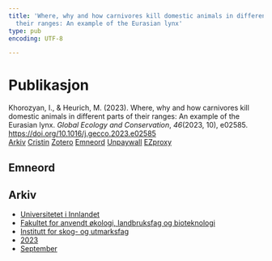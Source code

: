 ```yaml
---
title: 'Where, why and how carnivores kill domestic animals in different parts of
  their ranges: An example of the Eurasian lynx'
type: pub
encoding: UTF-8

---
```

<h1>Publikasjon</h1>
<article id="csl-bib-container-C4LQ3R24" class="csl-bib-container">
  <div class="csl-bib-body"> <div class="csl-entry">Khorozyan, I., &#38; Heurich, M. (2023). Where, why and how carnivores kill domestic animals in different parts of their ranges: An example of the Eurasian lynx. <i>Global Ecology and Conservation</i>, <i>46</i>(2023, 10), e02585. <a href="https://doi.org/10.1016/j.gecco.2023.e02585">https://doi.org/10.1016/j.gecco.2023.e02585</a></div> </div>
  <div class="csl-bib-buttons">
    <a href="#taxonomy-article-C4LQ3R24" alt="archive" class="csl-bib-button">Arkiv</a>
    <a href="https://app.cristin.no/results/show.jsf?id=2172369" alt="Cristin" class="csl-bib-button">Cristin</a>
    <a href="http://zotero.org/groups/5881554/items/C4LQ3R24" alt="Zotero" class="csl-bib-button">Zotero</a>
    <a href="#keywords-article-C4LQ3R24" alt="keywords" class="csl-bib-button">Emneord</a>
    <a href="https://doi.org/10.1016/j.gecco.2023.e02585" alt="Unpaywall" class="csl-bib-button">Unpaywall</a>
    <a href="https://doi.org/10.1016/j.gecco.2023.e02585" alt="EZproxy" class="csl-bib-button">EZproxy</a>
  </div>
  <div id="csl-bib-meta-container-C4LQ3R24"></div>
</article>
<div id="csl-bib-meta-C4LQ3R24" class="csl-bib-meta">
  <article id="keywords-article-C4LQ3R24" class="keywords-article">
    <h1>Emneord</h1>
    
  </article>
  <article id="taxonomy-article-C4LQ3R24" class="taxonomy-article">
    <h1>Arkiv</h1>
    <ul>
      <li><a href="{{< params subfolder >}}nn/archive/?key=3DCRN523">Universitetet i Innlandet</a></li>
      <li><a href="{{< params subfolder >}}nn/archive/?key=T77LXH6D">Fakultet for anvendt økologi, landbruksfag og bioteknologi</a></li>
      <li><a href="{{< params subfolder >}}nn/archive/?key=7TRARPE3">Institutt for skog- og utmarksfag</a></li>
      <li><a href="{{< params subfolder >}}nn/archive/?key=WXLLSUEU">2023</a></li>
      <li><a href="{{< params subfolder >}}nn/archive/?key=AGMKHRCB">September</a></li>
    </ul>
  </article>
</div>
